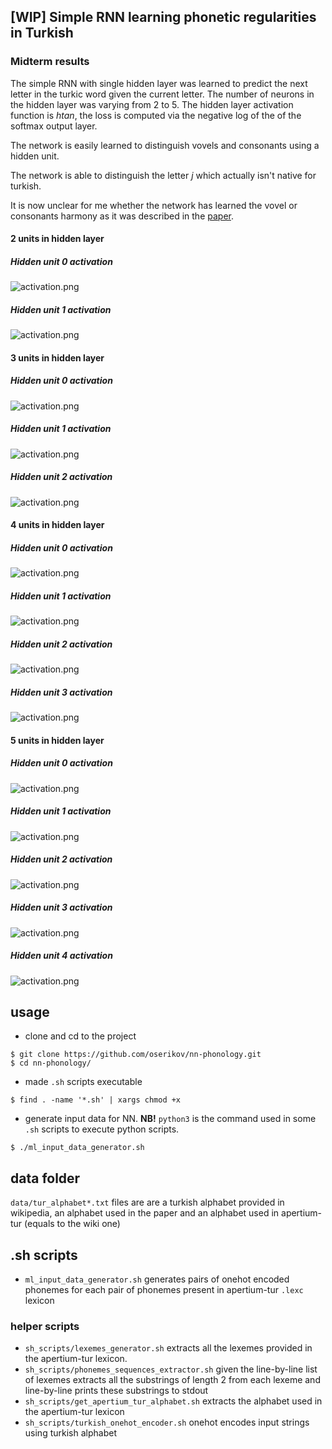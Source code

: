 ## [WIP] Simple RNN learning phonetic regularities in Turkish
### Midterm results
The simple RNN with single hidden layer was learned to predict the next letter in the turkic word given the current letter. 
The number of neurons in the hidden layer was varying from 2 to 5. The hidden layer activation function is *htan*, the loss is computed via the negative log of the of the softmax output layer.

The network is easily learned to distinguish vovels and consonants using a hidden unit.

The network is able to distinguish the letter *j* which actually isn't native for turkish.

It is now unclear for me whether the network has learned the vovel or consonants harmony as it was described in the [paper](http://www.aclweb.org/anthology/W97-1012).

#### 2 units in hidden layer
##### Hidden unit 0 activation
![activation.png](plots/2_hidden_l/unit_0_e1000.png?raw=true "hidden unit 0 activation")
##### Hidden unit 1 activation
![activation.png](plots/2_hidden_l/unit_1_e1000.png?raw=true "hidden unit 1 activation")

#### 3 units in hidden layer
##### Hidden unit 0 activation
![activation.png](plots/3_hidden_l/unit_0_e1000.png?raw=true "hidden unit 0 activation")
##### Hidden unit 1 activation
![activation.png](plots/3_hidden_l/unit_1_e1000.png?raw=true "hidden unit 1 activation")
##### Hidden unit 2 activation
![activation.png](plots/3_hidden_l/unit_2_e1000.png?raw=true "hidden unit 2 activation")

#### 4 units in hidden layer
##### Hidden unit 0 activation
![activation.png](plots/4_hidden_l/unit_0_e1000.png?raw=true "hidden unit 0 activation")
##### Hidden unit 1 activation
![activation.png](plots/4_hidden_l/unit_1_e1000.png?raw=true "hidden unit 1 activation")
##### Hidden unit 2 activation
![activation.png](plots/4_hidden_l/unit_2_e1000.png?raw=true "hidden unit 2 activation")
##### Hidden unit 3 activation
![activation.png](plots/4_hidden_l/unit_3_e1000.png?raw=true "hidden unit 3 activation")

#### 5 units in hidden layer
##### Hidden unit 0 activation
![activation.png](plots/5_hidden_l/unit_0_e1000.png?raw=true "hidden unit 0 activation")
##### Hidden unit 1 activation
![activation.png](plots/5_hidden_l/unit_1_e1000.png?raw=true "hidden unit 1 activation")
##### Hidden unit 2 activation
![activation.png](plots/5_hidden_l/unit_2_e1000.png?raw=true "hidden unit 2 activation")
##### Hidden unit 3 activation
![activation.png](plots/5_hidden_l/unit_3_e1000.png?raw=true "hidden unit 3 activation")
##### Hidden unit 4 activation
![activation.png](plots/5_hidden_l/unit_4_e1000.png?raw=true "hidden unit 4 activation")

## usage
* clone and cd to the project 
```
$ git clone https://github.com/oserikov/nn-phonology.git
$ cd nn-phonology/
```
* made `.sh` scripts executable
```
$ find . -name '*.sh' | xargs chmod +x
```
* generate input data for NN. **NB!** `python3` is the command used in some `.sh` scripts to execute python scripts.
```
$ ./ml_input_data_generator.sh
```
## data folder
`data/tur_alphabet*.txt` files are are a turkish alphabet provided in wikipedia, an alphabet used in the paper and an alphabet used in apertium-tur (equals to the wiki one)

## .sh scripts
* `ml_input_data_generator.sh` generates pairs of onehot encoded phonemes for each pair of phonemes present in apertium-tur `.lexc` lexicon

### helper scripts
* `sh_scripts/lexemes_generator.sh` extracts all the lexemes provided in the apertium-tur lexicon.
* `sh_scripts/phonemes_sequences_extractor.sh` given the line-by-line list of lexemes extracts all the substrings of length 2 from each lexeme and line-by-line prints these substrings to stdout
* `sh_scripts/get_apertium_tur_alphabet.sh` extracts the alphabet used in the apertium-tur lexicon 
* `sh_scripts/turkish_onehot_encoder.sh` onehot encodes input strings using turkish alphabet
